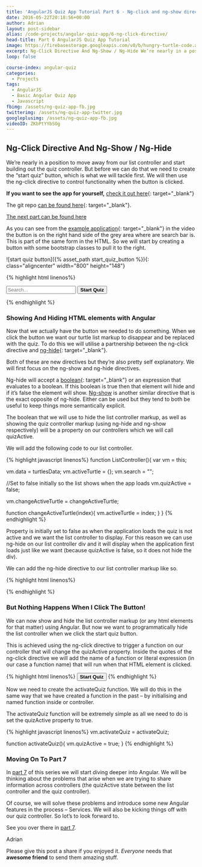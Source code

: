 ```yaml
---
title: 'AngularJS Quiz App Tutorial Part 6 - Ng-click and ng-show directives'
date: 2016-05-22T20:18:56+00:00
author: Adrian
layout: post-sidebar
alias: /code-projects/angular-quiz-app/6-ng-click-directive/
head-title: Part 6 AngularJS Quiz App Tutorial
image: https://firebasestorage.googleapis.com/v0/b/hungry-turtle-code.appspot.com/o/article_images%2FAngular-quiz-part-6_njlvtc.jpg?alt=media&token=bc80f7d0-71e2-42c3-80c0-c1504ef05af1
excerpt: Ng-Click Directive And Ng-Show / Ng-Hide We’re nearly in a position to move away from our list controller and start building out the quiz controller. But before we can do that we need to create the “start quiz” button, which …
loop: false

course-index: angular-quiz
categories:
  - Projects
tags:
  - AngularJS
  - Basic Angular Quiz App
  - Javascript
fbimg: /assets/ng-quiz-app-fb.jpg
twitterimg: /assets/ng-quiz-app-twitter.jpg
googleplusimg: /assets/ng-quiz-app-fb.jpg
videoID: ZKbPtYYbSOg
---
```

## Ng-Click Directive And Ng-Show / Ng-Hide

We&#8217;re nearly in a position to move away from our list controller and start building out the quiz controller. But before we can do that we need to create the “start quiz” button, which is what we will tackle first. We will then use the ng-click directive to control functionality when the button is clicked.

**If you want to see the app for yourself,** [check it out here]({{site.baseurl}}/turtlefacts){: target="_blank"}<!--_-->

The git repo [can be found here](https://github.com/adiman9/HungryTurtleFactQuiz){: target="_blank"}<!--_-->.

[The next part can be found here]({{site.baseurl}}/projects/7-angular-services/)

As you can see from the [example application]({{site.baseurl}}/turtlefacts){: target="_blank"}<!--_--> in the video the button is on the right hand side of the grey area where are search bar is. This is part of the same form in the HTML. So we will start by creating a button with some bootstrap classes to pull it to the right.

![start quiz button]({% asset_path start_quiz_button %}){: class="aligncenter" width="800" height="148"}

{% highlight html linenos%}
<form class="form-inline well well-sm clearfix">
  <span class="glyphicon glyphicon-search"></span>
  <input 
      type="text" 
      placeholder="Search..." 
      class="form-control"
      ng-model="list.search">

  <button class="btn btn-warning pull-right">
    <strong>Start Quiz</strong>
  </button>
</form>
{% endhighlight %}

### Showing And Hiding HTML elements with Angular

Now that we actually have the button we needed to do something. When we click the button we want our turtle list markup to disappear and be replaced with the quiz. To do this we will utilise a partnership between the ng-click directive and [ng-hide](https://docs.angularjs.org/api/ng/directive/ngHide){: target="_blank"}<!--_-->.

Both of these are new directives but they&#8217;re also pretty self explanatory. We will first focus on the ng-show and ng-hide directives.

Ng-hide will accept a [boolean](https://en.wikipedia.org/wiki/Boolean_data_type){: target="_blank"}<!--_--> or an expression that evaluates to a boolean. If this boolean is true then that element will hide and if it&#8217;s false the element will show. <a href="https://docs.angularjs.org/api/ng/directive/ngShow" target="_blank">Ng-show</a> is another similar directive that is the exact opposite of ng-hide. Either can be used but they tend to both be useful to keep things more semantically explicit.

The boolean that we will use to hide the list controller markup, as well as showing the quiz controller markup (using ng-hide and ng-show respectively) will be a property on our controllers which we will call quizActive.

We will add the following code to our list controller.

{% highlight javascript linenos%}
function ListController(){
  var vm = this;

  vm.data = turtlesData;
  vm.activeTurtle = {};
  vm.search = "";
  
  //Set to false initially so the list shows when the app loads
  vm.quizActive = false;

  vm.changeActiveTurtle = changeActiveTurtle;

  function changeActiveTurtle(index){
    vm.activeTurtle = index;
  }
}
{% endhighlight %}

Property is initially set to false as when the application loads the quiz is not active and we want the list controller to display. For this reason we can use ng-hide on our list controller div and it will display when the application first loads just like we want (because quizActive is false, so it does not hide the div).

We can add the ng-hide directive to our list controller markup like so.

{% highlight html linenos%}
<div ng-controller="listCtrl as list" ng-hide="list.quizActive">
{% endhighlight %}

### But Nothing Happens When I Click The Button!

We can now show and hide the list controller markup (or any html elements for that matter) using Angular. But now we want to programmatically hide the list controller when we click the start quiz button.

This is achieved using the ng-click directive to trigger a function on our controller that will change the quizActive property. Inside the quotes of the ng-click directive we will add the name of a function or literal expression (in our case a function name) that will run when that HTML element is clicked.

{% highlight html linenos%}
<button class="btn btn-warning pull-right"
        ng-click="list.activateQuiz()">
            <strong>Start Quiz</strong>
</button>
{% endhighlight %}

Now we need to create the activateQuiz function. We will do this in the same way that we have created a function in the past &#8211; by initialising and named function inside or controller.

The activateQuiz function will be extremely simple as all we need to do is set the quizActive property to true.

{% highlight javascript linenos%}
vm.activateQuiz = activateQuiz;

function activateQuiz(){
  vm.quizActive = true;
}
{% endhighlight %}

### Moving On To Part 7

In [part 7]({{site.baseurl}}/projects/7-angular-services/) of this series we will start diving deeper into Angular. We will be thinking about the problems that arise when we are trying to share information across controllers (the quizActive state between the list controller and the quiz controller).

Of course, we will solve these problems and introduce some new Angular features in the process &#8211; Services. We will also be kicking things off with our quiz controller. So lot&#8217;s to look forward to.

See you over there in [part 7]({{site.baseurl}}/projects/7-angular-services/).

Adrian

Please give this post a share if you enjoyed it. _Everyone_ needs that **awesome friend** to send them amazing stuff.
